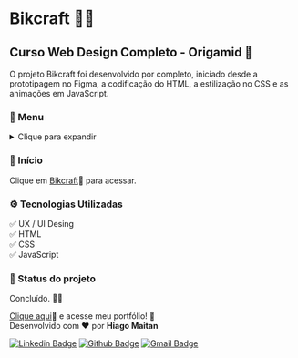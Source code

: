 # Bikcraft 🚴‍♀️​

## Curso Web Design Completo - Origamid 🐺

O projeto Bikcraft foi desenvolvido por completo, iniciado desde a prototipagem no Figma, a codificação do HTML, a estilização no CSS e as animações em JavaScript.

### 🎯 Menu

<details>
<summary>Clique para expandir</summary>
◽ <a href="#inicio">Início</a> <br>
◽ <a href="#pre-requisitos">Pré-requisitos</a> <br>
◽ <a href="#acessar-projeto">Acessar Projeto</a> <br>
◽ <a href="#instalacao">Instalação</a> <br>
◽ <a href="#tecnologias">Tecnologias</a> <br>
◽ <a href="#topicos">Tópicos</a> <br>
◽ <a href="#status">Status do Projeto</a> <br>
◽ <a href="#autor">Autor</a> <br>
</details>

<h3 id="inicio">🚀 Início</h3>

Clique em [Bikcraft](https://hiago-maitan.github.io/Bikcraft/)🔗 para acessar.

<h3 id="tecnologias">⚙️ Tecnologias Utilizadas</h3>

✅ UX / UI Desing <br>
✅ HTML <br>
✅ CSS <br>
✅ JavaScript

<h3 id="status">📌 Status do projeto</h3>

Concluído. ​​👨‍💻​

[Clique aqui](https://portifolio-v2-psi.vercel.app/)🔗 e acesse meu portfólio! 💼<br>
Desenvolvido com ❤️ por **Hiago Maitan**

[![Linkedin Badge](https://img.shields.io/badge/LinkedIn-0077B5?style=for-the-badge&logo=linkedin&logoColor=white)](https://www.linkedin.com/in/hiago-maitan/) [![Github Badge](https://img.shields.io/badge/GitHub-100000?style=for-the-badge&logo=github&logoColor=white)](https://github.com/Hiago-Maitan) [![Gmail Badge](https://img.shields.io/badge/Gmail-D14836?style=for-the-badge&logo=gmail&logoColor=white)](mailto:hiagomaitan@gmail.com)
